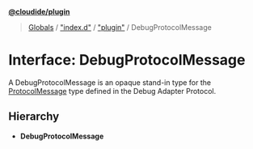 **[@cloudide/plugin](../README.md)**

> [Globals](../README.md) / ["index.d"](../modules/_index_d_.md) / ["plugin"](../modules/_index_d_._plugin_.md) / DebugProtocolMessage

# Interface: DebugProtocolMessage

A DebugProtocolMessage is an opaque stand-in type for the [ProtocolMessage](https://microsoft.github.io/debug-adapter-protocol/specification#Base_Protocol_ProtocolMessage) type defined in the Debug Adapter Protocol.

## Hierarchy

* **DebugProtocolMessage**
